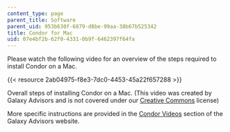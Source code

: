 ```yaml
---
content_type: page
parent_title: Software
parent_uid: 953b630f-6879-d8be-99aa-38b67b525342
title: Condor for Mac
uid: 07e4bf2b-62f0-4331-0b9f-6462397f64fa
---
```


Please watch the following video for an overview of the steps required to install Condor on a Mac.

{{< resource 2ab04975-f8e3-7dc0-4453-45a22f657288 >}}

Overall steps of installing Condor on a Mac. (This video was created by Galaxy Advisors and is not covered under our [Creative Commons](/terms/#cc) license)

More specific instructions are provided in the [Condor Videos](http://www.ickn.org/ckntools.html) section of the Galaxy Advisors website.